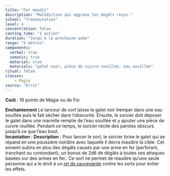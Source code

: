 ```yaml
---
title: "Fer maudit"
description: "Malédiction qui aggrave les dégâts reçus."
school: "Transmutation"
level: 4
concentration: false
casting_time: "1 action"
duration: "Jusqu'à la prochaine aube"
range: "5 mètres"
components:
  verbal: true
  somatic: true
  material: true
  materials: "galet noir, pièce de cuivre rouillée, eau souillée"
ritual: false
classes:
    - Magie
source: "Elric"
---
```

**Coût** : 16 points de Magie ou de Foi    

**Enchantement** Le lanceur de sort laisse le galet noir tremper dans une eau souillée puis le fait sécher dans l’obscurité. Ensuite, le sorcier doit déposer le galet dans une marmite remplie de l’eau souillée et y ajouter une pièce de cuivre rouillée. Pendant ce temps, le sorcier récite des paroles obscurs jusqu’à ce que l’eau bout.    
**Incantation** : 
**Description** : Pour lancer le sort, le sorcier brise le galet qui se répand en une poussière noirâtre avec laquelle il devra maudire la cible. Cet ennemi subira en plus des dégâts causés par une arme en fer (perforant, tranchant ou contondant), un bonus de 2d6 de dégâts à toutes ses attaques basées sur des armes en fer.. Ce sort ne permet de maudire qu’une seule personne qui a le droit à un [jet de sauvegarde](/utiliser-les-caracteristiques/#jets-de-sauvegarde) contre les sorts pour éviter les effets.
